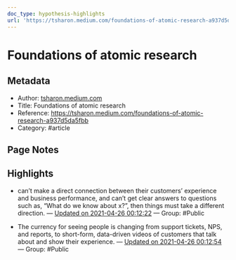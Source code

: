 ```yaml
---
doc_type: hypothesis-highlights
url: 'https://tsharon.medium.com/foundations-of-atomic-research-a937d5da5fbb'
---
```


# Foundations of atomic research

## Metadata
- Author: [tsharon.medium.com]()
- Title: Foundations of atomic research
- Reference: https://tsharon.medium.com/foundations-of-atomic-research-a937d5da5fbb
- Category: #article

## Page Notes
## Highlights
- can’t make a direct connection between their customers’ experience and business performance, and can’t get clear answers to questions such as, “What do we know about x?”, then things must take a different direction. — [Updated on 2021-04-26 00:12:22](https://hyp.is/omx97qXYEeu6CUvmI-iqeg/tsharon.medium.com/foundations-of-atomic-research-a937d5da5fbb) — Group: #Public

- The currency for seeing people is changing from support tickets, NPS, and reports, to short-form, data-driven videos of customers that talk about and show their experience. — [Updated on 2021-04-26 00:12:54](https://hyp.is/taoIwqXYEeu3Jnvl9c3UCg/tsharon.medium.com/foundations-of-atomic-research-a937d5da5fbb) — Group: #Public



